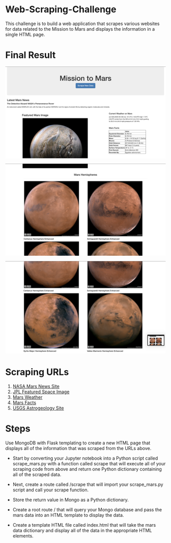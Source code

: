 # Web-Scraping-Challenge

This challenge is to build a web application that scrapes various websites for data related to the Mission to Mars and displays the information in a single HTML page.

# Final Result
![mission_to_mars](img/Mars1.png)

![mission_to_mars](img/Mars2.png)

![mission_to_mars](img/Mars3.png)

# Scraping URLs

1. [NASA Mars News Site](https://mars.nasa.gov/news/)
2. [JPL Featured Space Image](https://www.jpl.nasa.gov/spaceimages/?search=&category=Mars)
3. [Mars Weather](https://twitter.com/marswxreport?lang=en)
4. [Mars Facts](https://space-facts.com/mars/)
5. [USGS Astrogeology Site](https://astrogeology.usgs.gov/search/results?q=hemisphere+enhanced&k1=target&v1=Mars)

# Steps

Use MongoDB with Flask templating to create a new HTML page that displays all of the information that was scraped from the URLs above.

* Start by converting your Jupyter notebook into a Python script called scrape_mars.py with a function called scrape that will execute all of your scraping code from above and return one Python dictionary containing all of the scraped data.
* Next, create a route called /scrape that will import your scrape_mars.py script and call your scrape function.
* Store the return value in Mongo as a Python dictionary.

* Create a root route / that will query your Mongo database and pass the mars data into an HTML template to display the data.

* Create a template HTML file called index.html that will take the mars data dictionary and display all of the data in the appropriate HTML elements. 
